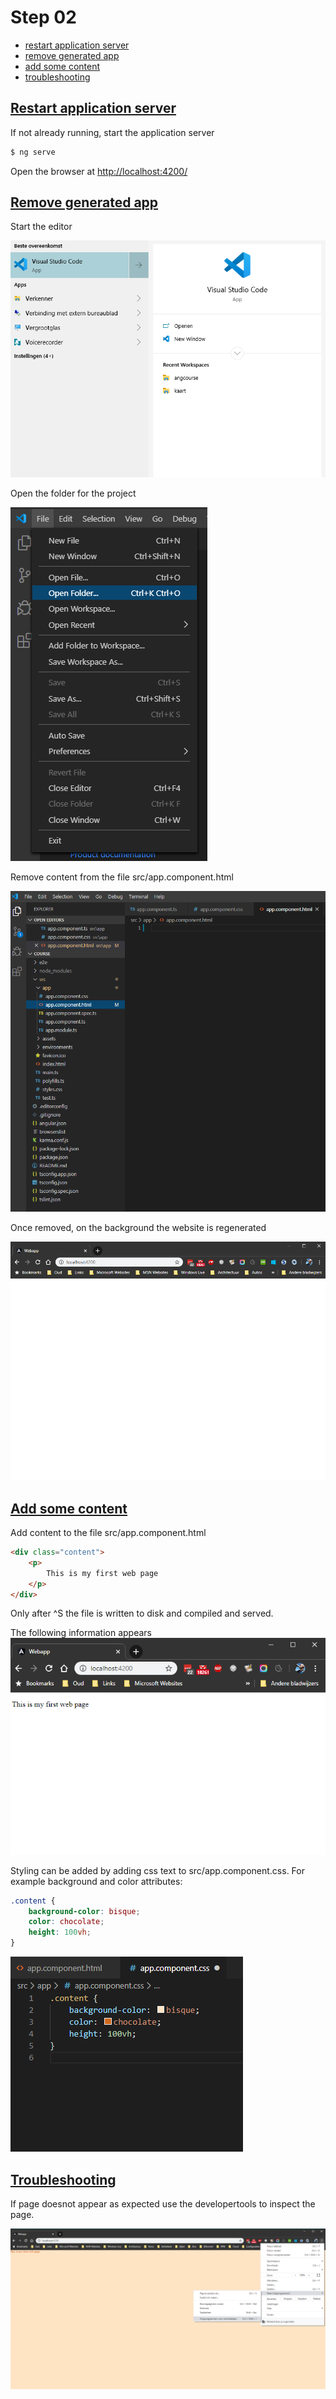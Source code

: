 # Step 02
- [restart application server](#restart-application-server)
- [remove generated app](#remove-generated-app)
- [add some content](#add-some-content)
- [troubleshooting](#troubleshooting)

## [Restart application server](#restart-application-server)
If not already running, start the application server
```bash
$ ng serve
```
Open the browser at [http://localhost:4200/](http://localhost:4200/)

## [Remove generated app](#remove-generated-app)
Start the editor

![](images/start-visual-studio.png)

Open the folder for the project

![](images/open-folder-visual-studio.png)

Remove content from the file src/app.component.html

![](images/empty-application-html.png)

Once removed, on the background the website is regenerated

![](images/webapp-02.png)

## [Add some content](#add-some-content) 
Add content to the file src/app.component.html

```html
<div class="content">
    <p>
        This is my first web page
    </p>
</div>
```
Only after ^S the file is written to disk and compiled and served.

The following information appears
![](images/webapp-03.png)

Styling can be added by adding css text to src/app.component.css. For example
background and color attributes:
```css
.content {
    background-color: bisque;
    color: chocolate;
    height: 100vh;
}
```

![](images/set-backgroundcolor-visual-studio.png)

## [Troubleshooting](#troubleshooting)
If page doesnot appear as expected use the developertools to inspect the page.

![](images/webtools.png) 